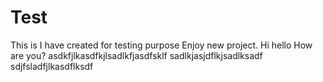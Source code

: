 # Test
This is I have created for testing purpose
Enjoy new project.
Hi
hello
How are you?
asdkfjlkasdfkjlsadlkfjasdfsklf
sadlkjasjdflkjsadlksadf
sdjfsladfjlkasdflksdf
